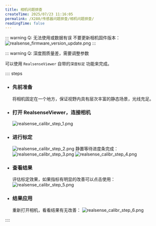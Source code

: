 ```yaml
---
title: 相机问题排查
createTime: 2025/07/23 11:16:05
permalink: /X280/传感器问题排查/相机问题排查/
readingTime: false
---
```


::: warning Q: 无法使用或数据有误
不要更新相机固件版本：
![realsense_firmware_version_update.png](https://emnavi-doc-img.oss-cn-beijing.aliyuncs.com/emnavi_assets/intro/realsense_firmware_version_update.png)
:::

::: warning Q: 深度图质量差，需要调整参数

可以使用 `RealsenseViewer` 自带的`深度标定` 功能来完成。

:::: steps

- ### 先前准备
    将相机固定在一个地方，保证视野内具有层次丰富的静态场景，光线充足。
- ### 打开 RealsenseViewer，连接相机
    ![realsense_calibr_step_1.png](https://emnavi-doc-img.oss-cn-beijing.aliyuncs.com/emnavi_assets/intro/realsense_calibr_step_1.png)

- ### 进行标定
    ![realsense_calibr_step_2.png](https://emnavi-doc-img.oss-cn-beijing.aliyuncs.com/emnavi_assets/intro/realsense_calibr_step_2.png)
    静置等待进度条完成：
    ![realsense_calibr_step_3.png](https://emnavi-doc-img.oss-cn-beijing.aliyuncs.com/emnavi_assets/intro/realsense_calibr_step_3.png)
    ![realsense_calibr_step_4.png](https://emnavi-doc-img.oss-cn-beijing.aliyuncs.com/emnavi_assets/intro/realsense_calibr_step_4.png)
- ### 查看结果
    评估标定效果，如果指标有明显的改善可以点击使用：
    ![realsense_calibr_step_5.png](https://emnavi-doc-img.oss-cn-beijing.aliyuncs.com/emnavi_assets/intro/realsense_calibr_step_5.png)
- ### 结果应用
    重新打开相机，看看结果有无改善：
    ![realsense_calibr_step_6.png](https://emnavi-doc-img.oss-cn-beijing.aliyuncs.com/emnavi_assets/intro/realsense_calibr_step_6.png)

::::


